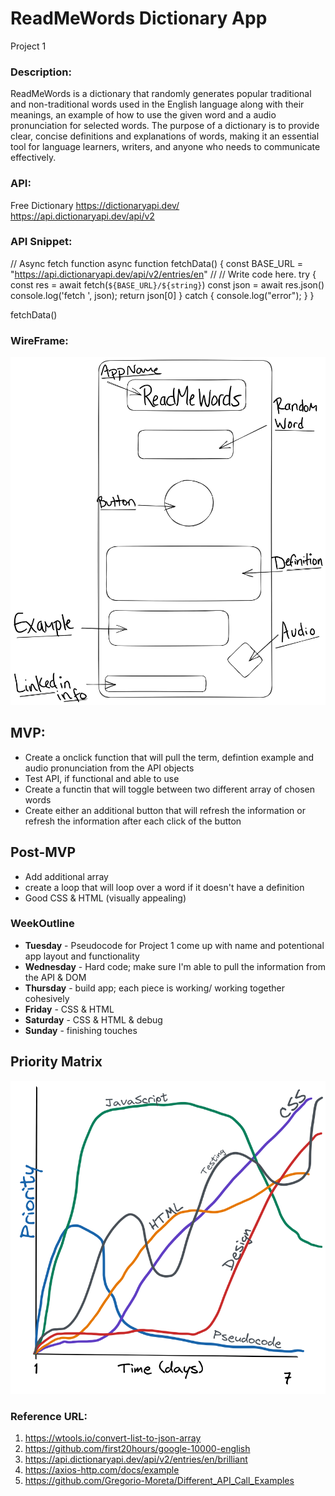 # ReadMeWords Dictionary App

Project 1

### Description:

ReadMeWords is a dictionary that randomly generates popular traditional and non-traditional words used in the English language along with their meanings, an example of how to use the given word and a audio pronunciation for selected words. The purpose of a dictionary is to provide clear, concise definitions and explanations of words, making it an essential tool for language learners, writers, and anyone who needs to communicate effectively.

### API:

Free Dictionary
https://dictionaryapi.dev/
https://api.dictionaryapi.dev/api/v2

### API Snippet:

// Async fetch function
async function fetchData() {
    const BASE_URL = "https://api.dictionaryapi.dev/api/v2/entries/en"
    //   // Write code here.
    try {
      const res = await fetch(`${BASE_URL}/${string}`)
      const json = await res.json()
      console.log('fetch     ', json);
      return json[0] 
      }
    catch {
      console.log("error");
    }
  }

fetchData()


### WireFrame: 

<img src="images/WireFrame2.png">


## MVP: 

- Create a onclick function that will pull the term, defintion example and audio pronunciation from the API objects
- Test API, if functional and able to use
- Create a functin that will toggle between two different array of chosen words
- Create either an additional button that will refresh the information or refresh the information after each click of the button 

## Post-MVP

- Add additional array
- create a loop that will loop over a word if it doesn't have a definition 
- Good CSS & HTML (visually appealing)



### WeekOutline

- **Tuesday** - Pseudocode for Project 1 come up with name and potentional app layout and functionality 
- **Wednesday** - Hard code; make sure I'm able to pull the information from the API & DOM
- **Thursday** - build app; each piece is working/ working together cohesively
- **Friday** - CSS & HTML 
- **Saturday** - CSS & HTML & debug
- **Sunday** - finishing touches 

## Priority Matrix

<img src="images/Priority-Matrix.png">


### Reference URL:

  1. https://wtools.io/convert-list-to-json-array
  2. https://github.com/first20hours/google-10000-english
  3. https://api.dictionaryapi.dev/api/v2/entries/en/brilliant
  4. https://axios-http.com/docs/example
  5. https://github.com/Gregorio-Moreta/Different_API_Call_Examples
